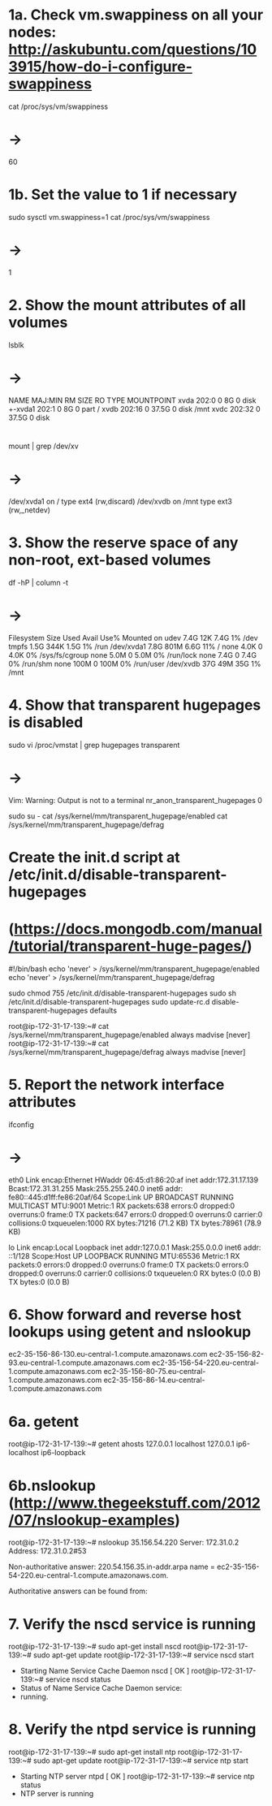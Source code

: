 # 1a. Check vm.swappiness on all your nodes: http://askubuntu.com/questions/103915/how-do-i-configure-swappiness
cat /proc/sys/vm/swappiness
# -> 
60
# 1b. Set the value to 1 if necessary
sudo sysctl vm.swappiness=1
cat /proc/sys/vm/swappiness
# -> 
1
#
# 2. Show the mount attributes of all volumes
lsblk
# ->
NAME    MAJ:MIN RM   SIZE RO TYPE MOUNTPOINT
xvda    202:0    0     8G  0 disk
+-xvda1 202:1    0     8G  0 part /
xvdb    202:16   0  37.5G  0 disk /mnt
xvdc    202:32   0  37.5G  0 disk
#
mount | grep /dev/xv
# ->
/dev/xvda1 on / type ext4 (rw,discard)
/dev/xvdb on /mnt type ext3 (rw,_netdev)
#
# 3. Show the reserve space of any non-root, ext-based volumes
df -hP | column -t
# -> 
Filesystem  Size  Used  Avail  Use%  Mounted         on
udev        7.4G  12K   7.4G   1%    /dev
tmpfs       1.5G  344K  1.5G   1%    /run
/dev/xvda1  7.8G  801M  6.6G   11%   /
none        4.0K  0     4.0K   0%    /sys/fs/cgroup
none        5.0M  0     5.0M   0%    /run/lock
none        7.4G  0     7.4G   0%    /run/shm
none        100M  0     100M   0%    /run/user
/dev/xvdb   37G   49M   35G    1%    /mnt
#
# 4. Show that transparent hugepages is disabled
sudo vi /proc/vmstat | grep hugepages transparent
# -> 
Vim: Warning: Output is not to a terminal
nr_anon_transparent_hugepages 0

sudo su -
cat /sys/kernel/mm/transparent_hugepage/enabled
cat /sys/kernel/mm/transparent_hugepage/defrag
#
# Create the init.d script at /etc/init.d/disable-transparent-hugepages 
# (https://docs.mongodb.com/manual/tutorial/transparent-huge-pages/)

#!/bin/bash
echo 'never' > /sys/kernel/mm/transparent_hugepage/enabled
echo 'never' > /sys/kernel/mm/transparent_hugepage/defrag

sudo chmod 755 /etc/init.d/disable-transparent-hugepages
sudo sh /etc/init.d/disable-transparent-hugepages
sudo update-rc.d disable-transparent-hugepages defaults

root@ip-172-31-17-139:~# cat /sys/kernel/mm/transparent_hugepage/enabled
always madvise [never]
root@ip-172-31-17-139:~# cat /sys/kernel/mm/transparent_hugepage/defrag
always madvise [never]
#
# 5. Report the network interface attributes
ifconfig
# ->
eth0      Link encap:Ethernet  HWaddr 06:45:d1:86:20:af
          inet addr:172.31.17.139  Bcast:172.31.31.255  Mask:255.255.240.0
          inet6 addr: fe80::445:d1ff:fe86:20af/64 Scope:Link
          UP BROADCAST RUNNING MULTICAST  MTU:9001  Metric:1
          RX packets:638 errors:0 dropped:0 overruns:0 frame:0
          TX packets:647 errors:0 dropped:0 overruns:0 carrier:0
          collisions:0 txqueuelen:1000
          RX bytes:71216 (71.2 KB)  TX bytes:78961 (78.9 KB)

lo        Link encap:Local Loopback
          inet addr:127.0.0.1  Mask:255.0.0.0
          inet6 addr: ::1/128 Scope:Host
          UP LOOPBACK RUNNING  MTU:65536  Metric:1
          RX packets:0 errors:0 dropped:0 overruns:0 frame:0
          TX packets:0 errors:0 dropped:0 overruns:0 carrier:0
          collisions:0 txqueuelen:0
          RX bytes:0 (0.0 B)  TX bytes:0 (0.0 B)
#
# 6. Show forward and reverse host lookups using getent and nslookup
ec2-35-156-86-130.eu-central-1.compute.amazonaws.com
ec2-35-156-82-93.eu-central-1.compute.amazonaws.com
ec2-35-156-54-220.eu-central-1.compute.amazonaws.com
ec2-35-156-80-75.eu-central-1.compute.amazonaws.com
ec2-35-156-86-14.eu-central-1.compute.amazonaws.com
#
# 6a. getent
root@ip-172-31-17-139:~#  getent ahosts
127.0.0.1       localhost
127.0.0.1       ip6-localhost ip6-loopback
#
# 6b.nslookup (http://www.thegeekstuff.com/2012/07/nslookup-examples)
root@ip-172-31-17-139:~# nslookup 35.156.54.220
Server:         172.31.0.2
Address:        172.31.0.2#53

Non-authoritative answer:
220.54.156.35.in-addr.arpa      name = ec2-35-156-54-220.eu-central-1.compute.amazonaws.com.

Authoritative answers can be found from:
#
# 7. Verify the nscd service is running
root@ip-172-31-17-139:~# sudo apt-get install  nscd
root@ip-172-31-17-139:~# sudo apt-get update
root@ip-172-31-17-139:~# service nscd start
 * Starting Name Service Cache Daemon nscd                      [ OK ]
root@ip-172-31-17-139:~# service nscd status
 * Status of Name Service Cache Daemon service:   
 * running.
#
# 8. Verify the ntpd service is running
root@ip-172-31-17-139:~# sudo apt-get install ntp
root@ip-172-31-17-139:~# sudo apt-get update
root@ip-172-31-17-139:~# service ntp start
 * Starting NTP server ntpd                                     [ OK ]
root@ip-172-31-17-139:~# service ntp status
 * NTP server is running


